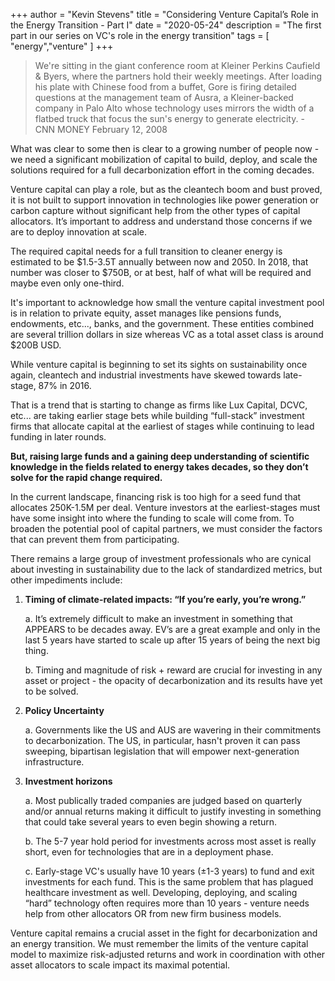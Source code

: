 +++
author = "Kevin Stevens"
title = "Considering Venture Capital’s Role in the Energy Transition - Part I"
date = "2020-05-24"
description = "The first part in our series on VC's role in the energy transition"
tags = [
    "energy","venture"
]
+++

>We're sitting in the giant conference room at Kleiner Perkins Caufield & Byers, where the partners hold their weekly meetings. After loading his plate with Chinese food from a buffet, Gore is firing detailed questions at the management team of Ausra, a Kleiner-backed company in Palo Alto whose technology uses mirrors the width of a flatbed truck that focus the sun's energy to generate electricity. - CNN MONEY February 12, 2008

What was clear to some then is clear to a growing number of people now - we need a significant mobilization of capital to build, deploy, and scale the solutions required for a full decarbonization effort in the coming decades.

Venture capital can play a role, but as the cleantech boom and bust proved, it is not built to support innovation in technologies like power generation or carbon capture without significant help from the other types of capital allocators. It’s important to address and understand those concerns if we are to deploy innovation at scale.

<!--more-->

The required capital needs for a full transition to cleaner energy is estimated to be $1.5-3.5T annually between now and 2050. In 2018, that number was closer to $750B, or at best, half of what will be required and maybe even only one-third.

It's important to acknowledge how small the venture capital investment pool is in relation to private equity, asset manages like pensions funds, endowments, etc..., banks, and the government. These entities combined are several trillion dollars in size whereas VC as a total asset class is around $200B USD.

While venture capital is beginning to set its sights on sustainability once again, cleantech and industrial investments have skewed towards late-stage, 87% in 2016.

That is a trend that is starting to change as firms like Lux Capital, DCVC, etc... are taking earlier stage bets while building “full-stack” investment firms that allocate capital at the earliest of stages while continuing to lead funding in later rounds.

**But, raising large funds and a gaining deep understanding of scientific knowledge in the fields related to energy takes decades, so they don’t solve for the rapid change required.**

In the current landscape, financing risk is too high for a seed fund that allocates 250K-1.5M per deal. Venture investors at the earliest-stages must have some insight into where the funding to scale will come from. To broaden the potential pool of capital partners, we must consider the factors that can prevent them from participating.

There remains a large group of investment professionals who are cynical about investing in sustainability due to the lack of standardized metrics, but other impediments include:

1. **Timing of climate-related impacts: “If you’re early, you’re wrong.”‍**

	a. It’s extremely difficult to make an investment in something that APPEARS to be decades away. EV’s are a great example and only in the last 5 years have started to scale up after 15 years of being the next big thing.

	b. Timing and magnitude of risk + reward are crucial for investing in any asset or project - the opacity of decarbonization and its results have yet to be solved.

2. **Policy Uncertainty‍**

	a. Governments like the US and AUS are wavering in their commitments to decarbonization. The US, in particular, hasn't proven it can pass sweeping, bipartisan legislation that will empower next-generation infrastructure.

3. **Investment horizons**

	a. Most publically traded companies are judged based on quarterly and/or annual returns making it difficult to justify investing in something that could take several years to even begin showing a return.

	b. The 5-7 year hold period for investments across most asset is really short, even for technologies that are in a deployment phase.

	c. Early-stage VC's usually have 10 years (±1-3 years) to fund and exit investments for each fund. This is the same problem that has plagued healthcare investment as well. Developing, deploying, and scaling “hard” technology often requires more than 10 years - venture needs help from other allocators OR from new firm business models.
	
Venture capital remains a crucial asset in the fight for decarbonization and an energy transition. We must remember the limits of the venture capital model to maximize risk-adjusted returns and work in coordination with other asset allocators to scale impact its maximal potential.

‍